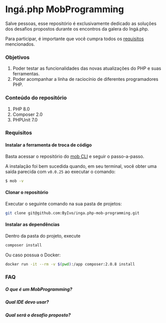 # Ingá.php MobProgramming

Salve pessoas, esse repositório é exclusivamente dedicado as soluções dos desafios propostos durante os encontros da galera do Ingá.php. 

Para participar, é importante que você cumpra todos os [requisitos](#requisitos) mencionados.


### Objetivos

1. Poder testar as funcionalidades das novas atualizações do PHP e suas ferramentas.
1. Poder acompanhar a linha de raciocínio de diferentes programadores PHP.

### Conteúdo do repositório

1. PHP 8.0
2. Composer 2.0
3. PHPUnit 7.0

### Requisitos

#### Instalar a ferramenta de troca de código

Basta acessar o repositório do [mob CLI](https://github.com/remotemobprogramming/mob) e seguir o passo-a-passo.

A instalação foi bem sucedida quando, em seu terminal, você obter uma saída parecida com `v0.0.25` ao executar o comando:

```sh
$ mob -v
```

#### Clonar o repositório

Executar o seguinte comando na sua pasta de projetos:

```sh
git clone git@github.com:ByIvo/inga.php-mob-programming.git
```

#### Instalar as dependências

Dentro da pasta do projeto, execute

```sh
composer install
```

Ou caso possua o Docker:

```sh
docker run -it --rm -v $(pwd):/app composer:2.0.8 install
```

### FAQ

##### O que é um MobProgramming?
##### Qual IDE devo usar?
##### Qual será o desafio proposto?
